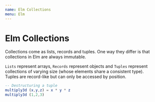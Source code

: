 ```yaml
---
name: Elm Collections
menu: Elm
---
```


# Elm Collections

Collections come as lists, records and tuples. One way they differ is that collections in Elm are always immutable.

`Lists` represent arrays, `Records` represent objects and `Tuples` represent collections of varying size (whose elements share a consistent type). Tuples are record-like but can only be accessed by position.

```elm
-- Destructuring a tuple
multiply3d (x,y,z) = x * y * z
multiply3d (1,2,3)
```